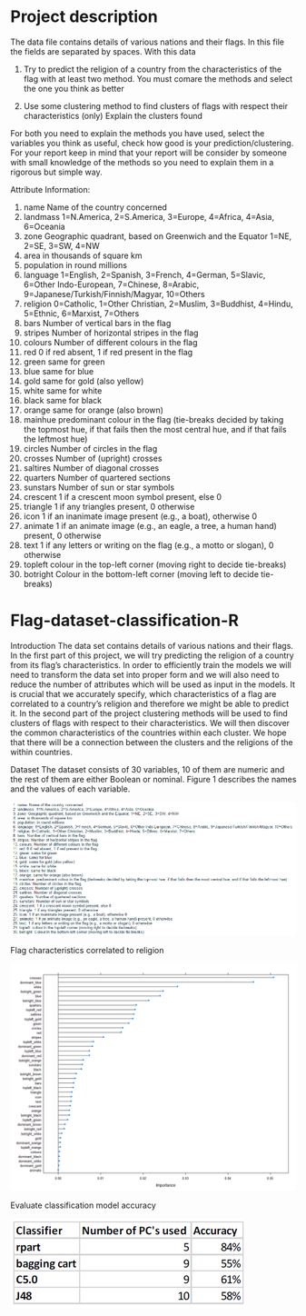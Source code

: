 # Project description

The data file contains details of various nations and their flags. In this file the fields are separated 
by spaces. With this data
1. Try to predict the religion of a country from the characteristics of the flag with at least two method. You must comare the methods and select the one you think as better

2. Use some clustering method to find clusters of flags with respect their characteristics (only)
Explain the clusters found

For both you need to explain the methods you have used, select the variables you think as useful, check how good is your prediction/clustering. For your report keep in mind that your report will be consider by someone with small knowledge of the methods so you need to explain them in a rigorous but simple way.

Attribute Information:
1. name Name of the country concerned
2. landmass 1=N.America, 2=S.America, 3=Europe, 4=Africa, 4=Asia, 6=Oceania
3. zone Geographic quadrant, based on Greenwich and the Equator
1=NE, 2=SE, 3=SW, 4=NW
4. area in thousands of square km
5. population in round millions
6. language 1=English, 2=Spanish, 3=French, 4=German, 5=Slavic, 6=Other 
Indo-European, 7=Chinese, 8=Arabic, 
9=Japanese/Turkish/Finnish/Magyar, 10=Others
7. religion 0=Catholic, 1=Other Christian, 2=Muslim, 3=Buddhist, 4=Hindu,
5=Ethnic, 6=Marxist, 7=Others
8. bars Number of vertical bars in the flag
9. stripes Number of horizontal stripes in the flag
10. colours Number of different colours in the flag
11. red 0 if red absent, 1 if red present in the flag
12. green same for green
13. blue same for blue
14. gold same for gold (also yellow)
15. white same for white
16. black same for black
17. orange same for orange (also brown)
18. mainhue predominant colour in the flag (tie-breaks decided by taking
the topmost hue, if that fails then the most central hue,
and if that fails the leftmost hue)
19. circles Number of circles in the flag
20. crosses Number of (upright) crosses
21. saltires Number of diagonal crosses
22. quarters Number of quartered sections
23. sunstars Number of sun or star symbols
24. crescent 1 if a crescent moon symbol present, else 0
25. triangle 1 if any triangles present, 0 otherwise
26. icon 1 if an inanimate image present (e.g., a boat), otherwise 0
27. animate 1 if an animate image (e.g., an eagle, a tree, a human hand)
present, 0 otherwise
28. text 1 if any letters or writing on the flag (e.g., a motto or
slogan), 0 otherwise
29. topleft colour in the top-left corner (moving right to decide 
tie-breaks)
30. botright Colour in the bottom-left corner (moving left to decide 
tie-breaks)

# Flag-dataset-classification-R

Introduction
The data set contains details of various nations and their flags. In the first part of this project, we will try
predicting the religion of a country from its flag’s characteristics. In order to efficiently train the models
we will need to transform the data set into proper form and we will also need to reduce the number of
attributes which will be used as input in the models. It is crucial that we accurately specify, which
characteristics of a flag are correlated to a country’s religion and therefore we might be able to predict it.
In the second part of the project clustering methods will be used to find clusters of flags with respect to
their characteristics. We will then discover the common characteristics of the countries within each
cluster. We hope that there will be a connection between the clusters and the religions of the within
countries.

Dataset
The dataset consists of 30 variables, 10 of them are numeric and the rest of them are either Boolean or
nominal. Figure 1 describes the names and the values of each variable.

![alt text](https://github.com/evagian/Flag-dataset-classification-R/blob/master/images/flag%20dataset.png)

Flag characteristics correlated to religion

![alt text](https://github.com/evagian/Flag-dataset-classification-R/blob/master/images/correlation-religion.png)

Evaluate classification model accuracy 

![alt text](https://github.com/evagian/Flag-dataset-classification-R/blob/master/images/classification-results2.png)

